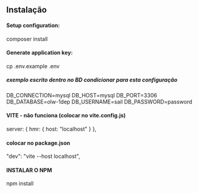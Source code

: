 
## Instalação

#### Setup configuration:
<p> 

composer install

</p>

#### Generate application key:
<p>

cp .env.example .env

</p>

####
##### exemplo escrito dentro no BD condicionar para esta configuração
<p>

DB_CONNECTION=mysql
DB_HOST=mysql
DB_PORT=3306
DB_DATABASE=olw-1dep
DB_USERNAME=sail
DB_PASSWORD=password

</p>

#### VITE - não funciona (colocar no vite.config.js)
<p>

server: {
        hmr: {
            host: "localhost"
        }
    },


</p>

#### colocar no package.json
<p>  "dev": "vite --host localhost",  </p>


#### INSTALAR O NPM
<p> npm install </p>


####
<p>

</p>

####
<p>

</p>